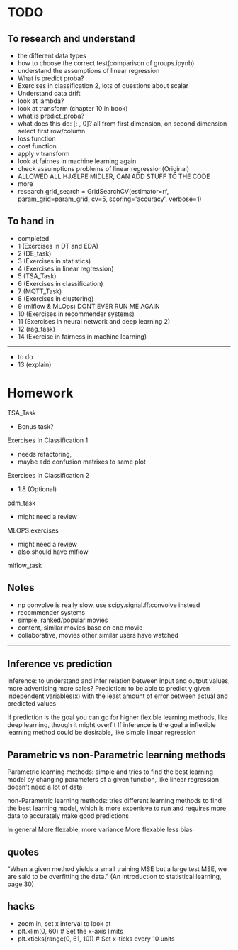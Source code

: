 # TODO

## To research and understand

- the different data types
- how to choose the correct test(comparison of groups.ipynb)
- understand the assumptions of linear regression
- What is predict proba?
- Exercises in classification 2, lots of questions about scalar
- Understand data drift
- look at lambda?
- look at transform (chapter 10 in book)
- what is predict_proba?
- what does this do: [: , 0]? all from first dimension, on second dimension select first row/column
- loss function
- cost function
- apply v transform
- look at fairnes in machine learning again
- check assumptions problems of linear regression(Original)
- ALLOWED ALL HJÆLPE MIDLER, CAN ADD STUFF TO THE CODE
- more
- research grid_search = GridSearchCV(estimator=rf, param_grid=param_grid, cv=5, scoring='accuracy', verbose=1)

## To hand in
- completed
- 1 (Exercises in DT and EDA)
- 2 (DE_task)
- 3 (Exercises in statistics)
- 4 (Exercises in linear regression)
- 5 (TSA_Task)
- 6 (Exercises in classification)
- 7 (MQTT_Task)
- 8 (Exercises in clustering)
- 9 (mlflow & MLOps) DONT EVER RUN ME AGAIN
- 10 (Exercises in recommender systems)
- 11 (Exercises in neural network and deep learning 2)
- 12 (rag_task)
- 14 (Exercise in fairness in machine learning)
---
- to do
- 13 (explain)

# Homework

TSA_Task

- Bonus task?

Exercises In Classification 1

- needs refactoring,
- maybe add confusion matrixes to same plot

Exercises In Classification 2

- 1.8 (Optional)

pdm_task

- might need a review

MLOPS exercises

- might need a review
- also should have mlflow

mlflow_task

## Notes

- np convolve is really slow, use scipy.signal.fftconvolve instead
- recommender systems
- simple, ranked/popular movies
- content, similar movies base on one movie
- collaborative, movies other similar users have watched

---

## Inference vs prediction

Inference: to understand and infer relation between input and output values, more advertising more sales?
Prediction: to be able to predict y given independent variables(x) with the least amount of error between actual and predicted values

If prediction is the goal you can go for higher flexible learning methods, like deep learning, though it might overfit
If inference is the goal a inflexible learning method could be desirable, like simple linear regression

## Parametric vs non-Parametric learning methods

Parametric learning methods: simple and tries to find the best learning model by changing parameters of a given function, like linear regression
doesn't need a lot of data

non-Parametric learning methods: tries different learning methods to find the best learning model, which is more expenisve to run and requires more data
to accurately make good predictions

In general
More flexable, more variance
More flexable less bias

## quotes

"When a given method yields a small training MSE but a large test MSE, we are
said to be overfitting the data." (An introduction to statistical learning, page 30)


## hacks
- zoom in, set x interval to look at
- plt.xlim(0, 60)  # Set the x-axis limits
- plt.xticks(range(0, 61, 10))  # Set x-ticks every 10 units
